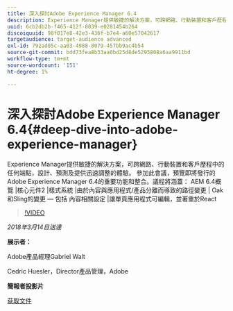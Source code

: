 ```yaml
---
title: 深入探討Adobe Experience Manager 6.4
description: Experience Manager提供敏捷的解決方案，可跨網路、行動裝置和客戶歷程中的任何端點，設計、預測及提供迅速調整的體驗。 參加此會議，預覽即將發行的Adobe Experience Manager 6.4的重要功能和整合。
uuid: 6cb2db2b-f465-412f-8039-e0281454b264
discoiquuid: 98f017e8-42e3-436f-b7e4-a60e57042617
targetaudience: target-audience advanced
exl-id: 792ad05c-aa03-4988-8079-457bb9ac4b54
source-git-commit: bdd73fea8b33aa0bd25d8de5295808a6aa9911bd
workflow-type: tm+mt
source-wordcount: '151'
ht-degree: 1%

---
```


# 深入探討Adobe Experience Manager 6.4{#deep-dive-into-adobe-experience-manager}

Experience Manager提供敏捷的解決方案，可跨網路、行動裝置和客戶歷程中的任何端點，設計、預測及提供迅速調整的體驗。 參加此會議，預覽即將發行的Adobe Experience Manager 6.4的重要功能和整合。議程將涵蓋： AEM 6.4概覽 |核心元件2 |樣式系統 |由於內容與應用程式/產品分離而導致的路徑變更 | Oak和Sling的變更 — 包括 內容相關設定 |讓單頁應用程式可編輯，並著重於React

>[!VIDEO](https://video.tv.adobe.com/v/21749/?quality=9)

*2018年3月14日送達*

**展示者：**

Adobe產品經理Gabriel Walt

Cedric Huesler，Director產品管理，Adobe

**簡報者投影片**

[获取文件](assets/aem64-developerupdate31418.pdf)

<!--
[Get back to the Overview](https://helpx.adobe.com/experience-manager/kt/eseminars/gems/aem-index.html)
-->
